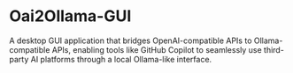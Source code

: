 # Oai2Ollama-GUI
A desktop GUI application that bridges OpenAI-compatible APIs to Ollama-compatible APIs, enabling tools like GitHub Copilot to seamlessly use third-party AI platforms through a local Ollama-like interface.
